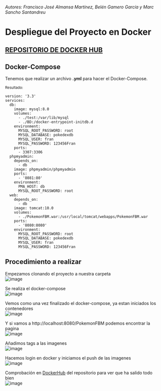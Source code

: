 ###### Autores: Francisco José Almansa Martínez, Belén Gamero García y Marc Sancho Santandreu

# Despliegue del Proyecto en Docker

## [REPOSITORIO DE DOCKER HUB](https://hub.docker.com/r/marcsancho00/pokemon)

## Docker-Compose
Tenemos que realizar un archivo **.yml** para hacer el Docker-Compose.

<sup> Resultado: </sup>

```
version: '3.3'
services:
  db:
    image: mysql:8.0
    volumes:
      - ./test:/var/lib/mysql
      - ./BD:/docker-entrypoint-initdb.d
    environment:
      MYSQL_ROOT_PASSWORD: root
      MYSQL_DATABASE: pokedexdb
      MYSQL_USER: fran
      MYSQL_PASSWORD: 123456Fran
    ports:
      - 3307:3306
  phpmyadmin:
    depends_on:
      - db
    image: phpmyadmin/phpmyadmin
    ports:
      - '8081:80'
    environment:
      PMA_HOST: db
      MYSQL_ROOT_PASSWORD: root
  web:
    depends_on:
      - db
    image: tomcat:10.0
    volumes:
      - ./PokemonFBM.war:/usr/local/tomcat/webapps/PokemonFBM.war
    ports:
      - '8080:8080'
    environment:
      MYSQL_ROOT_PASSWORD: root
      MYSQL_DATABASE: pokedexdb
      MYSQL_USER: fran
      MYSQL_PASSWORD: 123456Fran
```

## Procedimiento a realizar

Empezamos clonando el proyecto a nuestra carpeta <br>
![image](https://user-images.githubusercontent.com/91566044/172072376-181eee78-b6ae-495f-8b32-5298884d747b.png)

Se realiza el docker-compose <br>
![image](https://user-images.githubusercontent.com/91566044/172072393-51a61bdd-a57f-4127-92f2-f52c314951b7.png)

Vemos como una vez finalizado el docker-compose, ya estan iniciados los contenedores <br>
![image](https://user-images.githubusercontent.com/91566044/172072464-e1cb48df-6cf4-4484-a292-fcc4eb4834a6.png)

Y si vamos a http://localhost:8080/PokemonFBM podemos encontrar la pagina <br>
![image](https://user-images.githubusercontent.com/91566044/172072509-8a769e58-749c-4381-b28e-294804ecbe52.png)

Añadimos tags a las imagenes <br>
![image](https://user-images.githubusercontent.com/91566044/172071425-5286eb54-0695-430c-89a2-2b014504f445.png)

Hacemos login en docker y iniciamos el push de las imagenes <br>
![image](https://user-images.githubusercontent.com/91566044/172071576-672c1ab7-a88d-4ffc-89c2-66107d619c64.png)

Comprobación en [DockerHub](https://hub.docker.com/r/marcsancho00/pokemon) del repositorio para ver que ha salido todo bien <br>
![image](https://user-images.githubusercontent.com/91566044/172071617-769e9023-6378-46ff-8770-f7a613e13077.png)
